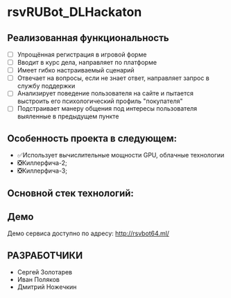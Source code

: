 # rsvRUBot_DLHackaton
## Реализованная функциональность
- [ ] Упрощённая регистрация в игровой форме
- [ ] Вводит в курс дела, направляет по платформе
- [ ] Имеет гибко настраиваемый сценарий
- [ ] Отвечает на вопросы, если не знает ответ, направляет запрос в службу поддержки
- [ ] Анализирует поведение пользователя на сайте и пытается выстроить его психологический профиль "покупателя"
- [ ] Подстраивает манеру общения под интересы пользователя выяленные в предыдущем пункте
## Особенность проекта в следующем:
- ✅Использует вычислительные мощности GPU, облачные технологии
- ❎Киллерфича-2;
- ❎Киллерфича-3;
## Основной стек технологий:
## Демо
Демо сервиса доступно по адресу: http://rsvbot64.ml/



## РАЗРАБОТЧИКИ

- Сергей Золотарев
- Иван Поляков
- Дмитрий Ножечкин

